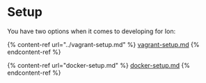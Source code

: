 # Setup

You have two options when it comes to developing for Ion:

{% content-ref url="../vagrant-setup.md" %}
[vagrant-setup.md](../vagrant-setup.md)
{% endcontent-ref %}

{% content-ref url="docker-setup.md" %}
[docker-setup.md](docker-setup.md)
{% endcontent-ref %}
